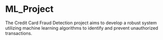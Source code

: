 # ML_Project
The Credit Card Fraud Detection project aims to develop a robust system utilizing machine learning algorithms to identify and prevent unauthorized transactions. 
